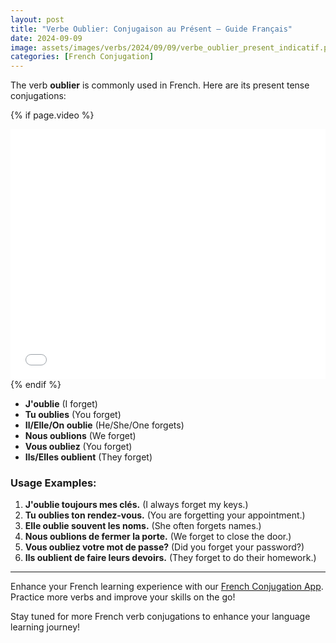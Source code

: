 ```yaml
---
layout: post
title: "Verbe Oublier: Conjugaison au Présent – Guide Français"
date: 2024-09-09
image: assets/images/verbs/2024/09/09/verbe_oublier_present_indicatif.png
categories: [French Conjugation]
---
```


The verb **oublier** is commonly used in French. Here are its present tense conjugations:

<!-- Video Embed Section -->
{% if page.video %}
<div class="video-embed">
  <iframe width="100%" height="400" src="{{ page.video | escape }}" frameborder="0" allowfullscreen></iframe>
</div>
{% endif %}

- **J'oublie** (I forget)
- **Tu oublies** (You forget)
- **Il/Elle/On oublie** (He/She/One forgets)
- **Nous oublions** (We forget)
- **Vous oubliez** (You forget)
- **Ils/Elles oublient** (They forget)

### Usage Examples:

1. **J'oublie toujours mes clés.** (I always forget my keys.)
2. **Tu oublies ton rendez-vous.** (You are forgetting your appointment.)
3. **Elle oublie souvent les noms.** (She often forgets names.)
4. **Nous oublions de fermer la porte.** (We forget to close the door.)
5. **Vous oubliez votre mot de passe?** (Did you forget your password?)
6. **Ils oublient de faire leurs devoirs.** (They forget to do their homework.)

---

Enhance your French learning experience with our [French Conjugation App]({{site.appStore.url}}). Practice more verbs and improve your skills on the go!

Stay tuned for more French verb conjugations to enhance your language learning journey!